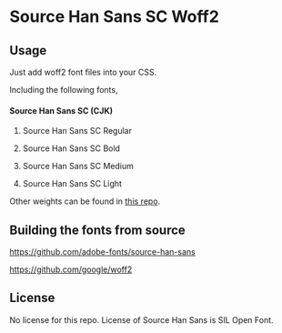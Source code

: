 Source Han Sans SC Woff2
=================================

## Usage

Just add woff2 font files into your CSS.

Including the following fonts,

#### Source Han Sans SC (CJK)

1. Source Han Sans SC Regular

1. Source Han Sans SC Bold

1. Source Han Sans SC Medium

1. Source Han Sans SC Light

Other weights can be found in [this repo](https://github.com/magiclen/source-han-sans-sc-woff2-extra).

## Building the fonts from source

https://github.com/adobe-fonts/source-han-sans

https://github.com/google/woff2

## License

No license for this repo. License of Source Han Sans is SIL Open Font.